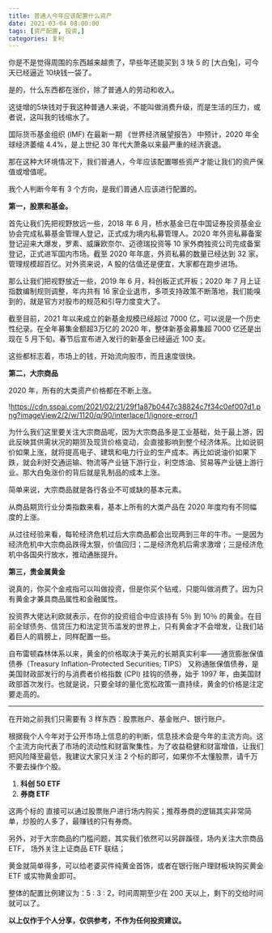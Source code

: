 ```yaml
---
title: 普通人今年应该配置什么资产
date: 2021-03-04 08:00:00
tags: [资产配置, 投资,]
categories: 复利
---
```


你是不是觉得周围的东西越来越贵了，早些年还能买到 3 块 5 的 [大白兔]，可今天已经逼近 10块钱一袋了。

是的，什么东西都在涨价，除了普通人的劳动和收入。

这徒增的5块钱对于我这种普通人来说，不能叫做消费升级，而是生活的压力，或者说，这叫我的钱缩水了。

国际货币基金组织 (IMF) 在最新一期 《世界经济展望报告》 中预计，2020 年全球经济萎缩 4.4%，是上世纪 30 年代大萧条以来最严重的经济衰退。

那在这种大环境情况下，我们普通人，今年应该配置哪些资产才能让我们的资产保值或增值呢。

我个人判断今年有 3 个方向，是我们普通人应该进行配置的。

**第一，股票和基金。**

首先让我们先把视野放远一些，2018 年 6 月，桥水基金已在中国证券投资基金业协会完成私募基金管理人登记，正式成为境内私募管理人。2020 年外资私募备案登记迎来大爆发，罗素、威廉欧奈尔、迈德瑞投资等 10 家外商独资公司完成备案登记，正式进军国内市场。截至 2020 年年底，外资私募的数量已经达到 32 家，管理规模超百亿。对外资来说，A 股的估值还是便宜，大家都在跑步进场。

那么让我们把视野放近一些，2019 年 6 月，科创板正式开板；2020 年 7 月上证指数编制规则调整，年内共有 16 家企业退市，多项支持政策不断落地，我们能嗅到的，就是官方对股市的规范和引导力度变大了。

截至目前，2021 年以来成立的新基金规模已经超过 7000 亿，可以说是一个历史性纪录。在全年募集金额超3万亿的 2020 年，整体新基金募集超 7000 亿还是出现在 5 月下旬。春节后宣布进入发行的新基金已经逼近 100 支。

这些都标志着，市场上的钱，开始流向股市，而且速度很快。

**第二，大宗商品**

2020 年，所有的大类资产价格都在不断上涨。

!https://cdn.sspai.com/2021/02/21/29f1a87b0447c38824c7f34c0ef007d1.png?imageView2/2/w/1120/q/90/interlace/1/ignore-error/1

为什么我们这里要关注大宗商品呢，因为大宗商品多是工业基础，处于最上游，因此反映其供需状况的期货及现货价格变动，会直接影响到整个经济体系。比如说铜价如果上涨，就将提高电子、建筑和电力行业的生产成本。再比如说油价如果下跌，就会利好交通运输、物流等产业链下游行业，利空炼油、贸易等产业链上游行业。那大白兔涨价的背后就是乳制品的成本上涨。

简单来说，大宗商品就是各行各业不可或缺的基本元素。

从商品期货行业分类指数来看，基本上所有的大类产品在 2020 年度均有不同幅度的上涨。

从过往经验来看，每轮经济危机过后大宗商品都会出现两到三年的牛市。一是因为经济危机中大宗商品跌得太狠，价值回归；二是经济危机后需求激增；三是经济危机中各国央行放水，推动通胀提升。

**第三，贵金属黄金**

说真的，你买个金戒指可以叫做投资，但是你买个钻戒，只能叫做消费了。因为只有黄金才兼具商品属性和金融属性。

投资界大佬达利欧就表示，在你的投资组合中应该持有 5％ 到 10％ 的黄金。在目前全球债务、信贷压力和法定货币滥发的世界上，只有黄金才不会增发，让我们站着巨人的肩膀上，同样配置一些。

自布雷顿森林体系以来，黄金的价格取决于美元的长期真实利率——通货膨胀保值债券（Treasury Inflation-Protected Securities; TIPS） 又称通胀保值债券，是美国财政部发行的与消费者价格指数 (CPI) 挂钩的债券，始于 1997 年，由美国财政部首次发行。也就是说，只要全球的量化宽松政策一直持续，黄金的价格是注定要走高的。

---

在开始之前我们只需要有 3 样东西：股票账户、基金账户、银行账户。

根据我个人今年对于公开市场上信息的的判断，信息技术会是今年的主流方向。这个主流方向代表了市场的流动性和财富聚集性，为了收益稳健和财富增值，让我们把风险降至最低，我建议大家只关注 2 个标的即可，如果你不太懂股票，请千万不要去操作个股。

1. **科创 50 ETF**
2. **券商 ETF**

这两个标的 直接可以通过股票账户进行场内购买；推荐券商的逻辑其实非常简单，炒股的人多了，最赚钱的只有券商。

另外，对于大宗商品的门槛问题，其实我们依然可以另辟蹊径，场内关注大宗商品 ETF， 场外关注上证商品 ETF 联结；

黄金就简单得多，可以给老婆买件纯黄金首饰，或者在银行账户理财板块购买黄金 ETF 或实物黄金即可。

整体的配置比例建议为：5 : 3 : 2，时间周期至少在 200 天以上，剩下的交给时间就可以了。

**以上仅作于个人分享，仅供参考，不作为任何投资建议。**
